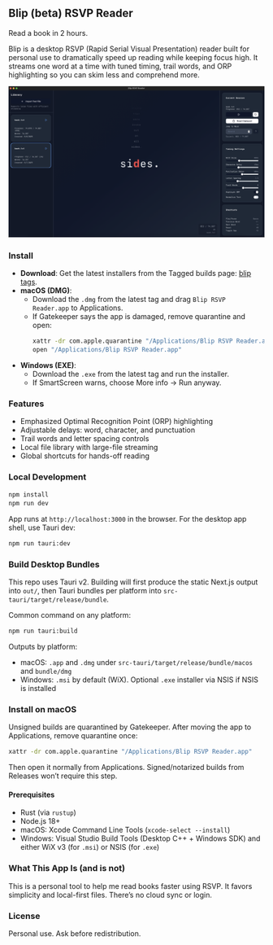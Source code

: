 ## Blip (beta) RSVP Reader

Read a book in 2 hours.

Blip is a desktop RSVP (Rapid Serial Visual Presentation) reader built for personal use to dramatically speed up reading while keeping focus high. It streams one word at a time with tuned timing, trail words, and ORP highlighting so you can skim less and comprehend more.

![Blip RSVP Reader Screenshot](./Screenshot%202025-08-08%20at%2023.26.10.png)

### Install

- **Download**: Get the latest installers from the Tagged builds page: [blip tags](https://github.com/simonorzel26/blip/tags).
- **macOS (DMG)**:
  - Download the `.dmg` from the latest tag and drag `Blip RSVP Reader.app` to Applications.
  - If Gatekeeper says the app is damaged, remove quarantine and open:
    ```bash
    xattr -dr com.apple.quarantine "/Applications/Blip RSVP Reader.app"
    open "/Applications/Blip RSVP Reader.app"
    ```
- **Windows (EXE)**:
  - Download the `.exe` from the latest tag and run the installer.
  - If SmartScreen warns, choose More info → Run anyway.

### Features

- Emphasized Optimal Recognition Point (ORP) highlighting
- Adjustable delays: word, character, and punctuation
- Trail words and letter spacing controls
- Local file library with large-file streaming
- Global shortcuts for hands-off reading

### Local Development

```bash
npm install
npm run dev
```

App runs at `http://localhost:3000` in the browser. For the desktop app shell, use Tauri dev:

```bash
npm run tauri:dev
```

### Build Desktop Bundles

This repo uses Tauri v2. Building will first produce the static Next.js output into `out/`, then Tauri bundles per platform into `src-tauri/target/release/bundle`.

Common command on any platform:

```bash
npm run tauri:build
```

Outputs by platform:

- macOS: `.app` and `.dmg` under `src-tauri/target/release/bundle/macos` and `bundle/dmg`
- Windows: `.msi` by default (WiX). Optional `.exe` installer via NSIS if NSIS is installed

### Install on macOS

Unsigned builds are quarantined by Gatekeeper. After moving the app to Applications, remove quarantine once:

```bash
xattr -dr com.apple.quarantine "/Applications/Blip RSVP Reader.app"
```

Then open it normally from Applications. Signed/notarized builds from Releases won’t require this step.

#### Prerequisites

- Rust (via `rustup`)
- Node.js 18+
- macOS: Xcode Command Line Tools (`xcode-select --install`)
- Windows: Visual Studio Build Tools (Desktop C++ + Windows SDK) and either WiX v3 (for `.msi`) or NSIS (for `.exe`)

### What This App Is (and is not)

This is a personal tool to help me read books faster using RSVP. It favors simplicity and local-first files. There’s no cloud sync or login.

### License

Personal use. Ask before redistribution.
